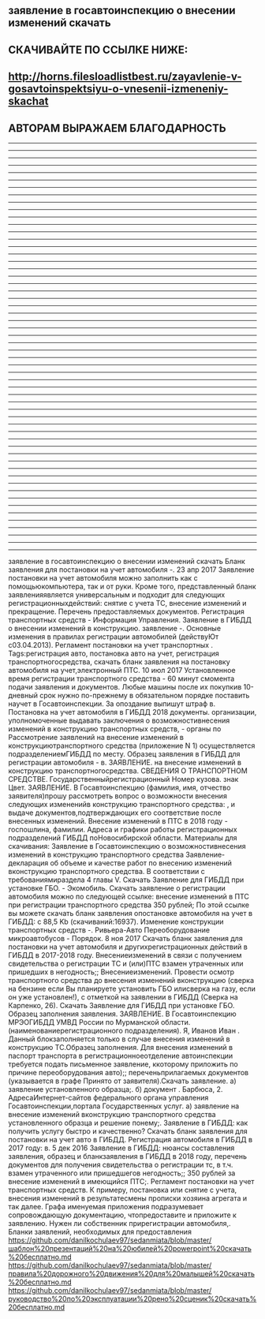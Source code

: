 заявление в госавтоинспекцию о внесении изменений скачать
--------------------------------------------------
СКАЧИВАЙТЕ ПО ССЫЛКЕ НИЖЕ:
--------------------------------------------------
http://horns.filesloadlistbest.ru/zayavlenie-v-gosavtoinspektsiyu-o-vnesenii-izmeneniy-skachat
--------------------------------------------------
АВТОРАМ ВЫРАЖАЕМ БЛАГОДАРНОСТЬ
--------------------------------------------------
--------------------------------------------------
--------------------------------------------------
--------------------------------------------------
--------------------------------------------------
--------------------------------------------------
--------------------------------------------------
--------------------------------------------------
--------------------------------------------------
--------------------------------------------------
--------------------------------------------------
--------------------------------------------------
--------------------------------------------------
--------------------------------------------------
--------------------------------------------------
--------------------------------------------------
--------------------------------------------------
--------------------------------------------------
--------------------------------------------------
--------------------------------------------------
--------------------------------------------------
--------------------------------------------------
--------------------------------------------------
--------------------------------------------------
--------------------------------------------------
--------------------------------------------------
--------------------------------------------------
--------------------------------------------------
--------------------------------------------------
--------------------------------------------------
--------------------------------------------------
--------------------------------------------------
--------------------------------------------------
--------------------------------------------------
--------------------------------------------------
--------------------------------------------------
--------------------------------------------------
--------------------------------------------------
--------------------------------------------------
--------------------------------------------------
--------------------------------------------------
--------------------------------------------------
--------------------------------------------------
--------------------------------------------------
--------------------------------------------------
--------------------------------------------------
--------------------------------------------------
--------------------------------------------------
--------------------------------------------------
--------------------------------------------------
--------------------------------------------------
--------------------------------------------------
--------------------------------------------------
--------------------------------------------------
--------------------------------------------------
--------------------------------------------------
--------------------------------------------------
заявление в госавтоинспекцию о внесении изменений скачать Бланк заявления для постановки на учет автомобиля -. 23 апр 2017  Заявление постановки на учет автомобиля можно заполнить как с помощьюкомпьютера, так и от руки. Кроме того, представленный бланк заявленияявляется универсальным и подходит для следующих регистрационныхдействий: снятие с учета ТС, внесение изменений и прекращение. Перечень предоставляемых документов. Регистрация транспортных средств - Информация Управления. Заявление в ГИБДД о внесении изменений в конструкцию. заявление -. Основные изменения в правилах регистрации автомобилей (действуЮт с03.04.2013). Регламент постановки на учет транспортных . Tags:регистрация авто, постановка авто на учет, регистрация транспортногосредства, скачать бланк заявления на постановку автомобиля на учет,электронный ПТС. 10 июл 2017  Установленное время регистрации транспортного средства - 60 минут смомента подачи заявления и документов.  Любые машины после их покупкив 10-дневный срок нужно по-прежнему в обязательном порядке поставить научет в Госавтоинспекции. За опоздание выпишут штраф в. Постановка на учет автомобиля в ГИБДД 2018  документы. организации, уполномоченные выдавать заключения о возможностивнесения изменений в конструкцию транспортных средств, - органы по Рассмотрение заявлений на внесение изменений в конструкциютранспортного средства (приложение N 1) осуществляется подразделениемГИБДД по месту. Образец заявления в ГИБДД для регистрации автомобиля - в. ЗАЯВЛЕНИЕ. на внесение изменений в конструкцию транспортногосредства. СВЕДЕНИЯ О ТРАНСПОРТНОМ СРЕДСТВЕ. Государственныйрегистрационный Номер кузова. знак Цвет. ЗАЯВЛЕНИЕ. В Госавтоинспекцию  (фамилия, имя, отчество заявителя)прошу рассмотреть вопрос о возможности внесения следующих измененийв конструкцию транспортного средства: , и выдаче документов,подтверждающих его соответствие после внесенных изменений.
Внесение изменений в ПТС в 2018 году - госпошлина, фамилии. Адреса и графики работы регистрационных подразделений ГИБДД поНовосибирской области. Материалы для скачивания: Заявление в Госавтоинспекцию о возможностивнесения изменений в конструкцию транспортного средства  Заявление-декларация об объеме и качестве работ по внесению изменений вконструкцию транспортного средства. В соответствии с требованиямираздела 4 главы V. Скачать Заявление для ГИБДД при установке ГБО. - Экомобиль. Скачать заявление о регистрации автомобиля можно по следующей ссылке: внесение изменений в ПТС при регистрации транспортного средства 350 рублей;  По этой ссылке вы можете скачать бланк заявления опостановке автомобиля на учет в ГИБДД: c 88,5 Kb (cкачиваний:16937). Изменение конструкции транспортных средств -. Ривьера-Авто  Переоборудование микроавтобусов - Порядок. 8 ноя 2017  Скачать бланк заявления для постановки на учет автомобиля и другихрегистрационных действий в ГИБДД в 2017-2018 году.  Внесениеизменений в связи с получением свидетельства о регистрации ТС и (или)ПТС взамен утраченных или пришедших в негодность;; Внесениеизменений. Провести осмотр транспортного средства до внесения изменений вконструкцию (сверка на бензине если Вы планируете установить ГБО илисверка на газу, если он уже установлен!), с отметкой на заявлении в ГИБДД (Сверка на Карпенко, 26). Скачать Заявление для ГИБДД при установке ГБО. Образец заполнения заявления. ЗАЯВЛЕНИЕ. В Госавтоинспекцию МРЭОГИБДД УМВД России по Мурманской области. (наименованиерегистрационного подразделения). Я, Иванов Иван . Данный блокзаполняется только в случае внесения изменений в конструкцию ТС.Образец заполнения. Для внесения изменений в паспорт транспорта в регистрационноеотделение автоинспекции требуется подать письменное заявление, ккоторому приложить  по причине переоборудования авто);; переченьприлагаемых документов (указывается в графе Принято от заявителя).Скачать заявление. а) заявление установленного образца;. б) документ . Барбюса, 2. АдресаИнтернет-сайтов федерального органа управления Госавтоинспекции,портала Государственных услуг.  а) заявление на внесение изменений вконструкцию транспортного средства установленного образца и решение понему;. Заявление в ГИБДД: как получить услугу быстро и качественно?
Скачать бланк заявления для постановки на учет авто в ГИБДД. Регистрация автомобиля в ГИБДД в 2017 году: в. 5 дек 2016  Заявление в ГИБДД: нюансы составления заявления, образец и бланкзаявления в ГИБДД в 2018 году, перечень документов для получения свидетельства о регистрации тс, в т.ч. взамен утраченного или пришедшегов негодность;; 350 рублей за внесение изменений в имеющийся ПТС;. Регламент постановки на учет транспортных средств. К примеру, постановка или снятие с учета, внесения изменений в результатесмены прописки хозяина агрегата и так далее. Графа именуемая приложения подразумевает сопровождающую документацию, чтопредоставите и приложите к заявлению. Нужен ли собственник прирегистрации автомобиля,. Бланки заявлений, необходимых для предоставления
https://github.com/danilkochulaev97/sedanmiata/blob/master/шаблон%20презентаций%20на%20юбилей%20powerpoint%20скачать%20бесплатно.md
https://github.com/danilkochulaev97/sedanmiata/blob/master/правила%20дорожного%20движения%20для%20малышей%20скачать%20бесплатно.md
https://github.com/danilkochulaev97/sedanmiata/blob/master/руководство%20по%20эксплуатации%20рено%20сценик%20скачать%20бесплатно.md